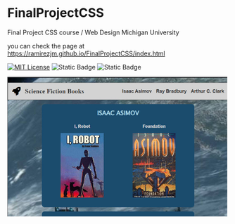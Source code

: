 # FinalProjectCSS
Final Project CSS course / Web Design Michigan University

you can check the page at https://ramirezjm.github.io/FinalProjectCSS/index.html

[![MIT License](https://img.shields.io/badge/License-MIT-green.svg)](https://choosealicense.com/licenses/mit/)
![Static Badge](https://img.shields.io/badge/HTML5-%23f06529)
![Static Badge](https://img.shields.io/badge/CSS3-%232965f1)

<img src="./images/screenshot.jpg" width=500>


